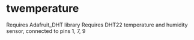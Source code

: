 # twemperature

Requires Adafruit_DHT library
Requires DHT22 temperature and humidity sensor, connected to pins 1, 7, 9
